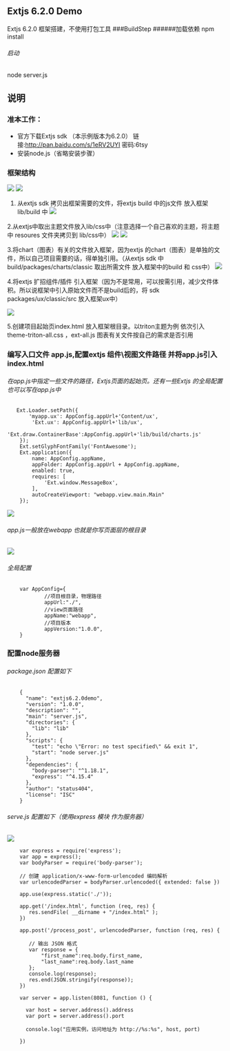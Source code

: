 ## Extjs 6.2.0 Demo
Extjs 6.2.0  框架搭建，不使用打包工具
###BuildStep
######加载依赖
npm install
###### 启动
node server.js

## 说明
### 准本工作：
-  官方下载Extjs  sdk   （本示例版本为6.2.0）
        链接:http://pan.baidu.com/s/1eRV2UYI  密码:6tsy
- 安装node.js（省略安装步骤）

### 框架结构
![](http://images2017.cnblogs.com/blog/1225603/201709/1225603-20170929144819419-900427299.png)
![](http://images2017.cnblogs.com/blog/1225603/201709/1225603-20170929144821544-800888137.png)
1. 从extjs sdk 拷贝出框架需要的文件，将extjs build 中的js文件 放入框架lib/build 中
 ![](http://images2017.cnblogs.com/blog/1225603/201709/1225603-20170929144823715-960803077.png)
 
2.从extjs中取出主题文件放入lib/css中（注意选择一个自己喜欢的主题，将主题中 resoures 文件夹拷贝到 lib/css中）
![](http://images2017.cnblogs.com/blog/1225603/201709/1225603-20170929144825762-1900914094.png)
![](http://images2017.cnblogs.com/blog/1225603/201709/1225603-20170929144828465-705382015.png)

3.将chart（图表）有关的文件放入框架，因为extjs 的chart（图表）是单独的文件，所以自己项目需要的话，得单独引用。（从extjs sdk 中  build/packages/charts/classic  取出所需文件 放入框架中的build  和  css中）
![](http://images2017.cnblogs.com/blog/1225603/201709/1225603-20170929144829809-2133891215.png)

4.将extjs 扩招组件/插件  引入框架（因为不是常用，可以按需引用，减少文件体积。所以说框架中引入原始文件而不是build后的，将 sdk packages/ux/classic/src 放入框架ux中）

![](http://images2017.cnblogs.com/blog/1225603/201709/1225603-20170929144831747-856237698.png)

5.创建项目起始页index.html  放入框架根目录。以triton主题为例 依次引入theme-triton-all.css  ，ext-all.js  图表有关文件按自己的需求是否引用 
### 编写入口文件 app.js,配置extjs 组件\视图文件路径 并将app.js引入index.html
###### 在app.js中指定一些文件的路径，Extjs页面的起始页。还有一些Extjs 的全局配置也可以写在app.js中
       Ext.Loader.setPath({
           'myapp.ux': AppConfig.appUrl+'Content/ux',
            'Ext.ux': AppConfig.appUrl+'lib/ux',
            'Ext.draw.ContainerBase':AppConfig.appUrl+'lib/build/charts.js'
        });
	    Ext.setGlyphFontFamily('FontAwesome');
        Ext.application({
            name: AppConfig.appName,
            appFolder: AppConfig.appUrl + AppConfig.appName,
            enabled: true,
            requires: [
                'Ext.window.MessageBox',   
            ],
            autoCreateViewport: "webapp.view.main.Main"
        });
![](http://images2017.cnblogs.com/blog/1225603/201709/1225603-20170930104818278-1852560923.png)
###### app.js一般放在webapp 也就是你写页面层的根目录
![](http://images2017.cnblogs.com/blog/1225603/201709/1225603-20170930104824137-1395501372.png)
###### 全局配置
        var AppConfig={
                //项目根目录，物理路径
                appUrl:"./",
                //view页面路径
                appName:"webapp",
                //项目版本
                appVersion:"1.0.0",
        }
### 配置node服务器
###### package.json 配置如下
		{
		  "name": "extjs6.2.0demo",
		  "version": "1.0.0",
		  "description": "",
		  "main": "server.js",
		  "directories": {
			"lib": "lib"
		  },
		  "scripts": {
			"test": "echo \"Error: no test specified\" && exit 1",
			"start": "node server.js"
		  },
		  "dependencies": {
			"body-parser": "^1.18.1",
			"express": "^4.15.4"
		  },
		  "author": "status404",
		  "license": "ISC"
		}
###### serve.js  配置如下（使用express 模块 作为服务器）
![](http://images2017.cnblogs.com/blog/1225603/201709/1225603-20170930104836684-1795361829.png)

		var express = require('express');
		var app = express();
		var bodyParser = require('body-parser');

		// 创建 application/x-www-form-urlencoded 编码解析
		var urlencodedParser = bodyParser.urlencoded({ extended: false })

		app.use(express.static('./'));

		app.get('/index.html', function (req, res) {
		   res.sendFile( __dirname + "/index.html" );
		})

		app.post('/process_post', urlencodedParser, function (req, res) {

		   // 输出 JSON 格式
		   var response = {
			   "first_name":req.body.first_name,
			   "last_name":req.body.last_name
		   };
		   console.log(response);
		   res.end(JSON.stringify(response));
		})

		var server = app.listen(8081, function () {

		  var host = server.address().address
		  var port = server.address().port

		  console.log("应用实例，访问地址为 http://%s:%s", host, port)

		})
